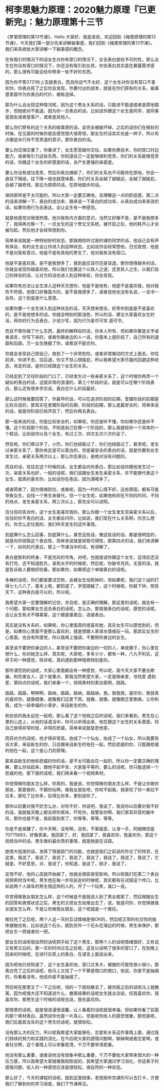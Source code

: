 # 柯李思魅力原理：2020魅力原理『已更新完』：魅力原理第十三节

《梦里原理的第13节课》，Hello 大家好，我是梁叔，欢迎回到《梅里原理的第13节课》，今天我们第一部分先来讲解输事感，我们回到《梅里原理的第13节课》，我们来系统给大家讲解一下输事感的概念。

在有吸引的情况下的话女生对你有穿口的情况下，女去表白是给予可的性，那么女生在你没有穿口的情况下，你还没有吸引到女孩，你去表白其实是在暴露需求感的，那么很有可能会给你带来一些不好的东西。

因为你不管3721你上去就表白，而且你运气不太好，这个女生对你没有穿口不喜欢你，你表白死了之后你会发现，你要付出的成本，就是在你们原有的关系，输事感里面作为你表白的代价，被账送掉。

那为什么会出现这种情况呢，因为这个男女关系的话，只能进不能退或者是原地踏步，但她绝对不能退，因为你一旦表白的话，比如说你跟这个女生是同学，是同事是朋友或者是客户，或者是其他人。

那么你们原有的这个关系的输事感的话，会完全被破坏掉，之后的话你们在相处的时候，在见面的时候你就会感觉很大很奇怪，那女生的话其实也是一样子，所以有点像逆水行舟不竞责退的意识，那你表白的话。

要么你压保压重了，你重讲了，女生愿意跟你交往，如果你靠技术，你的穿口时边能力，或者吸引力这些东西，你知道自己一定能够顺利竞责，你们的关系能够竞责的话，你跟这个女生的好感度的话，会产生更强的亲密度。

要么你没有成功竞责，然后你表白搞砸了，你们的关系也不可能待在原地，你会一直往下降级，往下降一级也就意味着，你们的关系会越了越输远，会越了越尴尬，会越了越奇怪，那总为原质的话，在原地踏步的话。

保持原样是不太可能的，所以大家一定要正确地，去理解这一点的舒适感，第二点的话来讲解一下，表白的成功率，跟来说一下表白的成功率，从表白成功率来说的话，如果你用行为去表达，会让女生有一种感觉。

就是他感觉对我很热情，他对我有内方面的意识，当然又好像不是，是不是我想多了，我得再光察一下，一旦女生的这个贺文文系统，被开启之后，他的耗齐心才会被勾起，然后他才会经常想到你。

简单来说就是一种特别好的状态，那我相信听过我的课的同学的话，他自己会有声有体会，有的女生会让你进入到这种状态，比如说你会经常想他，日式夜想，他是不是对我有意识，他是不是有其他的男生了，他对我有没有穿口。

他是不是喜欢我，是不是我想多了，我到底应该尽还是该退，那你想得越多的话，你就会发现你越喜欢他，所以我们也要这个以其人之道，还至其人之生，以我们自己的体验的话，让对方的话也进入到这种体验，你会发现。

如果你有办法让女生进入这种天天想你，他是不是他有，他是不是喜欢我，他对我热不热情，他穿口好像蛮大的，是不是我想多了，或者说他也没有名说，一会冷一会热，这个到底是什么意思。

如果你要一个女生进入到这种状态的话，天天想来想去，好奇你到底是不是喜欢的，是不是他想多的话，你就会特别的脏油色，所以的话，建议大家喜欢女生的话，用你的行为去表白，少说少写，因为行为是尽可攻 退可守。

而且不管你做了什么东西，最终的解释权的话，你本人所有，但如果你要是文字或者语言，你写下来的，或者你跟身边的人一说，你基本上是阶段了，自己所有的退路和后路，万一女生挽据了你，或者说不配合你。

你就会发现自己把自己，放到了一个非常危险，或者非常被动的方式上面去，你往前进，你进不去，往后退，你又不甘心很尴尬，所以我希望大家尽量的回避这种状态，肯定的话，是你已经跟这个女生的关系。

已经走到了交往阶段的门口了，已经发生过一些亲密关系了，这个时候你再弄一个疑似的表白的话，这就非常的浪漫的，第三个阶段的话，就是可以在哪个阶段表白，那么还有很多学员说，表白在什么阶段最好。

那么这时候我要回答了，你最早的话，可以在追求阶段的后期，爱媒阶段的前期是比较合适的，那其实在爱媒阶段的后期，阶段的前期，那么是最安全的，简单来说的话，就是你阶段已经开启了，然后你再去表白。

那一般来说的话，你是比较安全的，如果呢，你还是听不懂，你如果你还是听不懂，这个阶段那个阶段，不知道自己在哪一个阶段的，那么我就给你一个具体的一个假设，比如说你以及个女生，有过三次，四次五次六次约会了。

然后呢，你们牵过手了，小烈，你们也结稳过了，你们也结稳过了，甚至呢，发生过亲密关系了，那你肯定是可以表白的，但是最安全的表白的话，就是你要和女生发生过，亲密关系两次以上，那么你去表白，是绝对没有问题的。

而且的话，往往在这个时候的话，女生都会向你表白，那比如说你跟他发生过一次，亲密关系也好，一般的话呢，我们说跟女生发生亲密关系，并不能够代表这个女生，就真的喜欢你，比如说你在夜店，因为酒喝多了。

或者网害了，因为情绪到位，或者呢，因为一时的心情不好，这些原因，都有可能导致女生，会找一个男生来替代，但一个女生呢，如果他和你在不同的时间，不同的地点，发生亲密关系，两三次以上，那完全可以说明。

百分百的告诉你，这个女生是喜欢我的，那么你跟一个女生发生完亲密关系以后，往往的你不表白的话，女生都会问你，比如说，我们现在什么关系啊，你怎么想的，你怎么定位我的，我们昨天发生的这件事情。

到底算什么怎么回事，到底算什么，甚至这些话，像这些话的话，都是很明显的，就是向你锁取这个表白性，简单来说就是锁取可得性，那第四点的话，我们来讲解一下，如何抗代表白，那上一节课当中的话，有讲解了。

表白是胜利的终身，不是充风的号角，对吧，也就是说你跟这个女生，这场仗还没有打完，还不知道胜负，录死水手的时候呢，然后呢，你缺号充风，无意的话，就是告诉敌人要做好防备，那如果你，如果把这个单做表白的话呢。

多棒的话呢，你们都是要试交枪，会被女生怕死掉的，但如果呢，我们这个战的打得七七八八了，基本上呢，都知道了，学营随输了，这个时候呢，你敲下钟，照告天下，这种表白是可以的，所以呢。

我希望大家一定要理解的记住，并且呢，是正确的理解，那这里的话呢，就会有一个问题，那如果女生说去表白的话呢，怎么办，那直接表白的话呢，感觉的话呢，会让女生有点不够乘客，这个跟直接表白，进接表白。

其实是没有关系的，如果呢，你心里面真的很喜欢她，其实女生可以感觉到的，但是，如果你心里面不是那么喜欢的，就是想跟人家录水情缘玩一玩，那其实女生的心里面，也会有所感觉，所以我再上强调，不要把你身边的女生。

甚至说不要把你身边的人，甚至说不要把你身边的一切的人，单成傻子，你心里在想什么，你对她怎么样，其实呢，大家呢，多多少少，都有一种，八九不利实，这样子的一种感觉，除非呢，真的遇到那种情商特别差的。

那所谓否则的话呢，大家心里面都会有一种感觉，所以呢，我今天大家不要去欺骗，和伤害女人，这个是重点，那我当然希望大家，一定是相亲爱，寻找爱 遇到爱，第四点的话呢，我们来看一个，视频素材的表白案例，路路。

路路，路路，啊啊啊，路纳，路路，路纳，路路纳，我，我我我，喜欢你，我我真的喜欢你，就像就像，就像我们远爱下雨，就像，就像，就像歌迁爱歌曲，让你和我，成为一段幸福的小青驴，来自新生的你。

和伯伯的我永远在一起吧，那么看了这个视频之后的话呢，我们来看到，男生在心里的心态上，从他的话语当中，你可以听得出来，他在跟这个女生的关系里面，将自己放得非常的低，非常的悲威，简单来说就是悲他拿。

而将对方的话呢，他才得非常高，抬成了一个仙女，抬成了一个仙女，所以我要告诉大家，来自新生的你，只会跟来自新生的他在一起，然后悲威的你，只能跟悲威的他在一起，这个是心力的原理。

那来自新生的他和悲威的你的话，是不太可能会在一起的，所以你一定要正确的理解，要么你站起来，跟他平起平坐，大家是平等的，要么的话呢，你只能选择一个悲威的他，那下面的话呢，我们再来看一个视频素材。

你觉得做你朋友怎么样，你真的，我是说，你觉得做你朋友怎么样，不是让你做你朋友，那耍我你，不跟你玩啊，做我女朋友吧，你咬不起我，我家咬了你一条拉不拉多，那吃了比你多，拉得比你多，更别说你了。

那你以后要对我不好怎么办，对你不好，你说吧，我说了，我说你以后要对我不好的话，我就每天晚上都去把你家床，吓死你，我警告你啊，我们家耳异穿的脑中风，那你也是不是，我前面到家了，你等等，等等，等等。

你是不是臭腰了，你今天啊，没有啊，没有，不客服意，认准一手，阿姆微信是70775683，好像真美，我回家了，好，我回家了，我喜欢你，我喜欢你，那这个视频当中的话，男生做的最优质的事情，就是她是在试探。

她很大程度的话，发挥了情报部门的功能，也就是我们之前说的符合了的特资，在这里，我说了，我说了，我说了，我说了，我说了，我说了，我说了，我说了，它就是，不好意思，对，我说了，你知道，我说了，刚才，我说了。

反饱不好，他的心态就开始崩了，他就会很容易受影响，所以呢我们在第二个表白视频素材当中呢，男生他在每一步往前走的时候呢，其实都有在试探这个传口，比如说两个人骑车的男生很这样的人的，开了一个玩笑，谁口一说。

你觉得做我女朋友怎么样，这个时候是不是就进入到了男女框架了，然后根据女生的回答和表情状态之后，男生的又把女生给推出去了，说，我是问你，你觉得做我女朋友怎么样，不是让你做我女朋友，这个呢就是一个推拉。

推拉完了之后呢，两个人这一天的互动情绪是很OK的，然后呢正常的社交性的肢体接触也有，比如说这个石头，跳到另外一个石头在海边的时候，男生来保护，那把女生一把或者拉一把。

那女生的话呢很自然的话呢把手给了这个男生，那两个人的话呢情绪很好，又有说又有笑又玩的，那一天的时间过去之后呢，这足以说明了很多的穿口了，在到晚上回来的时候呢，在进行实质上的表白，在语言上面说出来。

因为呢他已经知道了，这个女生喜欢他，穿口又多大，被据的可能性很小很小，那表白完了之后的话呢，他马上又找了一个不算是借口的借口，他说，你是不是抽烟的，你看看没有，他说你是不是抽烟了。

然后呢在那里文了一下之后呢，怕的一下就轻散去了，接完稳之后的话呢马上就撤离，因为呢很大还不知道说什么，撤离结果的话呢女生就主动说，哎我喜欢你，我喜欢你，那男生这个时候的话呢也说，我也喜欢你。

那情景的话呢，就是很浪漫很温馨，让人看着的话呢就很幸福，但如果你看了前面的那个素材表白，虽然说你也是一片真心，但是呢你给人的感觉很重，那但是呢，我们后面其当车的这个男生的话呢，就很轻松。

没有那么大的压力，所以呢我希望大家能够在，恋爱和关系这件事情上面，通过我们持续的努力和实践的消化，在今后呢大家的感情问题啊，聊妹啊或者恋爱啊，或者社交啊，这个事情上可以举重若清，千万不要举清若重。

他没有那么重要，或者说他没有想象中那么重要，千万不要给大家带来很大的一种压力感，所以我希望大家就像我刚刚说的，我希望大家通过学习消化，你这辈子的感情问题，给人的一种感觉应该是很轻松，很自然的一种状态。

那么好了，今天的课程的话呢，就到这里结束，老规矩听完课的可以去打卡，方便我们了解到你的学习进度，我们下节课再见。